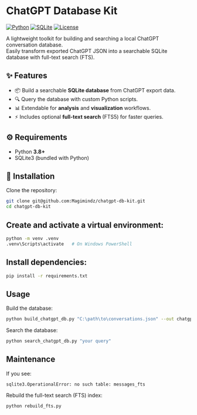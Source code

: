 # ChatGPT Database Kit

[![Python](https://img.shields.io/badge/python-3.8+-blue.svg)](https://www.python.org/downloads/)
[![SQLite](https://img.shields.io/badge/sqlite-3-lightgrey.svg)](https://www.sqlite.org/index.html)
[![License](https://img.shields.io/badge/license-MIT-green.svg)](LICENSE)

A lightweight toolkit for building and searching a local ChatGPT conversation database.  
Easily transform exported ChatGPT JSON into a searchable SQLite database with full-text search (FTS).

## ✨ Features
- 📦 Build a searchable **SQLite database** from ChatGPT export data.  
- 🔍 Query the database with custom Python scripts.  
- 📊 Extendable for **analysis** and **visualization** workflows.  
- ⚡ Includes optional **full-text search** (FTS5) for faster queries. 

## ⚙️ Requirements
- Python **3.8+**
- SQLite3 (bundled with Python)

## 🚀 Installation

Clone the repository:

```bash
git clone git@github.com:Magimindz/chatgpt-db-kit.git
cd chatgpt-db-kit
```

## Create and activate a virtual environment:

```bash
python -m venv .venv
.venv\Scripts\activate   # On Windows PowerShell
```

## Install dependencies:

```bash
pip install -r requirements.txt
```

## Usage

Build the database:

```bash
python build_chatgpt_db.py "C:\path\to\conversations.json" --out chatgpt.db
```

Search the database:

```bash
python search_chatgpt_db.py "your query"
```

## Maintenance

If you see:

```
sqlite3.OperationalError: no such table: messages_fts
```

Rebuild the full-text search (FTS) index:

```bash
python rebuild_fts.py
```